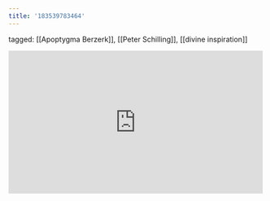 ```yaml
---
title: '183539783464'
---
```

tagged: [[Apoptygma Berzerk]], [[Peter Schilling]], [[divine inspiration]]
<iframe allow="accelerometer; autoplay; clipboard-write; encrypted-media; gyroscope; picture-in-picture" allowfullscreen="" frameborder="0" height="281" id="youtube_iframe" src="https://www.youtube.com/embed/eeeKaOgL-GU?feature=oembed&amp;enablejsapi=1&amp;origin=https://safe.txmblr.com&amp;wmode=opaque" width="500"></iframe>